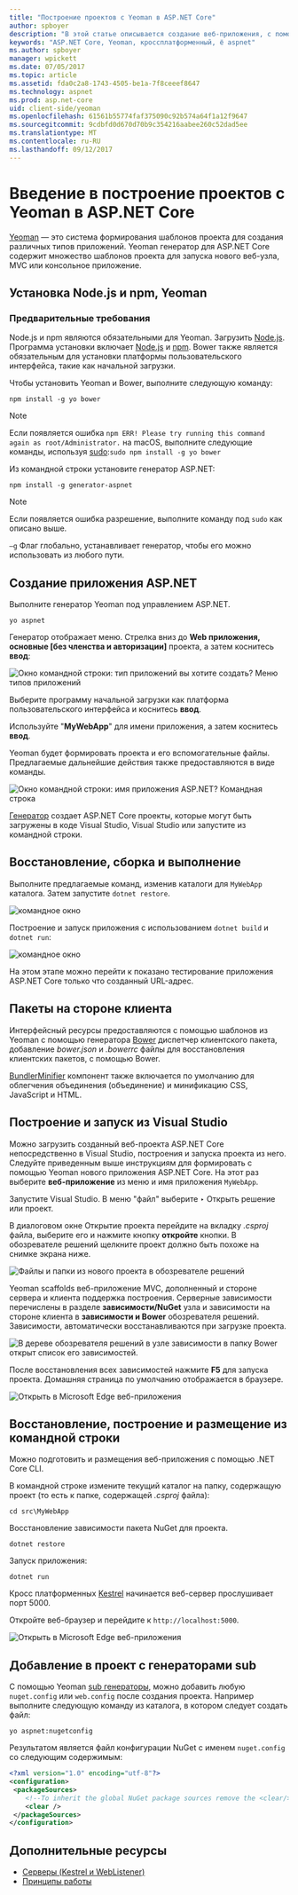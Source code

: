 ```yaml
---
title: "Построение проектов с Yeoman в ASP.NET Core"
author: spboyer
description: "В этой статье описывается создание веб-приложения, с помощью Yeoman ASP.NET Core генератора на macOS."
keywords: "ASP.NET Core, Yeoman, кроссплатформенный, ё aspnet"
ms.author: spboyer
manager: wpickett
ms.date: 07/05/2017
ms.topic: article
ms.assetid: fda0c2a8-1743-4505-be1a-7f8ceeef8647
ms.technology: aspnet
ms.prod: asp.net-core
uid: client-side/yeoman
ms.openlocfilehash: 61561b55774faf375090c92b574a64f1a12f9647
ms.sourcegitcommit: 9cdbfd0d670d70b9c354216aabee260c52dad5ee
ms.translationtype: MT
ms.contentlocale: ru-RU
ms.lasthandoff: 09/12/2017
---
```

# <a name="introduction-to-building-projects-with-yeoman-in-aspnet-core"></a>Введение в построение проектов с Yeoman в ASP.NET Core

[Yeoman](http://yeoman.io/) — это система формирования шаблонов проекта для создания различных типов приложений. Yeoman генератор для ASP.NET Core содержит множество шаблонов проекта для запуска нового веб-узла, MVC или консольное приложение.

## <a name="install-nodejs-npm-and-yeoman"></a>Установка Node.js и npm, Yeoman

### <a name="prerequisites"></a>Предварительные требования

Node.js и npm являются обязательными для Yeoman. Загрузить [Node.js](https://nodejs.org/). Программа установки включает [Node.js](https://nodejs.org/) и [npm](https://www.npmjs.com/). Bower также является обязательным для установки платформы пользовательского интерфейса, такие как начальной загрузки.

Чтобы установить Yeoman и Bower, выполните следующую команду:

```console
npm install -g yo bower
```

>[!Note]
>Если появляется ошибка `npm ERR! Please try running this command again as root/Administrator.` на macOS, выполните следующие команды, используя [sudo](https://developer.apple.com/library/mac/documentation/Darwin/Reference/ManPages/man8/sudo.8.html):`sudo npm install -g yo bower`

Из командной строки установите генератор ASP.NET:

```console
npm install -g generator-aspnet
```

> [!NOTE]
> Если появляется ошибка разрешение, выполните команду под `sudo` как описано выше.

`–g` Флаг глобально, устанавливает генератор, чтобы его можно использовать из любого пути.

## <a name="create-an-aspnet-app"></a>Создание приложения ASP.NET

Выполните генератор Yeoman под управлением ASP.NET.

```console
yo aspnet
```

Генератор отображает меню. Стрелка вниз до **Web приложения, основные [без членства и авторизации]** проекта, а затем коснитесь **ввод**:

![Окно командной строки: тип приложений вы хотите создать? Меню типов приложений](yeoman/_static/yeoman-yo-aspnet.png)

Выберите программу начальной загрузки как платформа пользовательского интерфейса и коснитесь **ввод**.

Используйте "**MyWebApp**" для имени приложения, а затем коснитесь **ввод**.

Yeoman будет формировать проекта и его вспомогательные файлы. Предлагаемые дальнейшие действия также предоставляются в виде команды.

![Окно командной строки: имя приложения ASP.NET? Командная строка](yeoman/_static/yeoman-yo-aspnet-created.png)

[Генератор](https://www.npmjs.com/package/generator-aspnet) создает ASP.NET Core проекты, которые могут быть загружены в коде Visual Studio, Visual Studio или запустите из командной строки.

## <a name="restore-build-and-run"></a>Восстановление, сборка и выполнение

Выполните предлагаемые команд, изменив каталоги для `MyWebApp` каталога. Затем запустите `dotnet restore`.

![командное окно](yeoman/_static/dotnet-restore.png)

Построение и запуск приложения с использованием `dotnet build` и `dotnet run`:

![командное окно](yeoman/_static/dotnet-build-run.png)

На этом этапе можно перейти к показано тестирование приложения ASP.NET Core только что созданный URL-адрес.

## <a name="client-side-packages"></a>Пакеты на стороне клиента

Интерфейсный ресурсы предоставляются с помощью шаблонов из Yeoman с помощью генератора [Bower](xref:client-side/bower) диспетчер клиентского пакета, добавление *bower.json* и *.bowerrc* файлы для восстановления клиентских пакетов, с помощью Bower.

[BundlerMinifier](xref:client-side/bundling-and-minification) компонент также включается по умолчанию для облегчения объединения (объединение) и минификацию CSS, JavaScript и HTML.

## <a name="building-and-running-from-visual-studio"></a>Построение и запуск из Visual Studio

Можно загрузить созданный веб-проекта ASP.NET Core непосредственно в Visual Studio, построения и запуска проекта из него. Следуйте приведенным выше инструкциям для формировать с помощью Yeoman нового приложения ASP.NET Core. На этот раз выберите **веб-приложение** из меню и имя приложения `MyWebApp`.

Запустите Visual Studio. В меню "файл" выберите ‣ Открыть решение или проект.

В диалоговом окне Открытие проекта перейдите на вкладку *.csproj* файла, выберите его и нажмите кнопку **откройте** кнопки. В обозревателе решений щелкните проект должно быть похоже на снимке экрана ниже.

![Файлы и папки из нового проекта в обозревателе решений](yeoman/_static/yeoman-solution.png)

Yeoman scaffolds веб-приложение MVC, дополненный и стороне сервера и клиента поддержка построения. Серверные зависимости перечислены в разделе **зависимости/NuGet** узла и зависимости на стороне клиента в **зависимости и Bower** обозревателя решений. Зависимости, автоматически восстанавливаются при загрузке проекта.

![В дереве обозревателя решений в узле зависимости в папку Bower открыт список его зависимостей.](yeoman/_static/yeoman-loading-dependencies.png)

После восстановления всех зависимостей нажмите **F5** для запуска проекта. Домашняя страница по умолчанию отображается в браузере.

![Открыть в Microsoft Edge веб-приложения](yeoman/_static/yeoman-home-page.png)

## <a name="restoring-building-and-hosting-from-a-command-line"></a>Восстановление, построение и размещение из командной строки

Можно подготовить и размещения веб-приложения с помощью .NET Core CLI.

В командной строке измените текущий каталог на папку, содержащую проект (то есть к папке, содержащей *.csproj* файла):

```console
cd src\MyWebApp
```

Восстановление зависимости пакета NuGet для проекта.

```console
dotnet restore
```

Запуск приложения:

```console
dotnet run
```

Кросс платформенных [Kestrel](xref:fundamentals/servers/kestrel) начинается веб-сервер прослушивает порт 5000.

Откройте веб-браузер и перейдите к `http://localhost:5000`.

![Открыть в Microsoft Edge веб-приложения](yeoman/_static/yeoman-home-page_5000.png)

## <a name="adding-to-your-project-with-sub-generators"></a>Добавление в проект с генераторами sub

С помощью Yeoman [sub генераторы](https://github.com/omnisharp/generator-aspnet), можно добавить любую `nuget.config` или `web.config` после создания проекта. Например выполните следующую команду из каталога, в котором следует создать файл:

```console
yo aspnet:nugetconfig
```

Результатом является файл конфигурации NuGet с именем `nuget.config` со следующим содержимым:

```xml
<?xml version="1.0" encoding="utf-8"?>
<configuration>
 <packageSources>
    <!--To inherit the global NuGet package sources remove the <clear/> line below -->
    <clear />
 </packageSources>
</configuration>
```

## <a name="additional-resources"></a>Дополнительные ресурсы

* [Серверы (Kestrel и WebListener)](xref:fundamentals/servers/index)
* [Принципы работы](xref:fundamentals/index)
